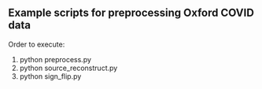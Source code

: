 Example scripts for preprocessing Oxford COVID data
---------------------------------------------------

Order to execute:
1. python preprocess.py
2. python source_reconstruct.py
3. python sign_flip.py
